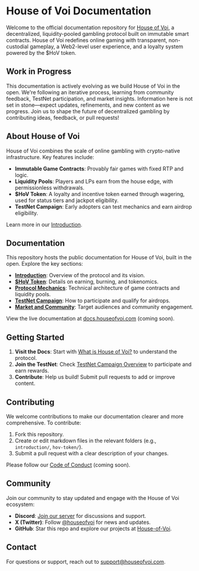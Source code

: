 # House of Voi Documentation

Welcome to the official documentation repository for [House of Voi](https://dashboard.houseofvoi.com), a decentralized, liquidity-pooled gambling protocol built on immutable smart contracts. House of Voi redefines online gaming with transparent, non-custodial gameplay, a Web2-level user experience, and a loyalty system powered by the $HoV token.

## Work in Progress

This documentation is actively evolving as we build House of Voi in the open. We're following an iterative process, learning from community feedback, TestNet participation, and market insights. Information here is not set in stone—expect updates, refinements, and new content as we progress. Join us to shape the future of decentralized gambling by contributing ideas, feedback, or pull requests!

## About House of Voi

House of Voi combines the scale of online gambling with crypto-native infrastructure. Key features include:

- **Immutable Game Contracts**: Provably fair games with fixed RTP and logic.
- **Liquidity Pools**: Players and LPs earn from the house edge, with permissionless withdrawals.
- **$HoV Token**: A loyalty and incentive token earned through wagering, used for status tiers and jackpot eligibility.
- **TestNet Campaign**: Early adopters can test mechanics and earn airdrop eligibility.

Learn more in our [Introduction](introduction/what-is-house-of-voi).

## Documentation

This repository hosts the public documentation for House of Voi, built in the open. Explore the key sections:

- **[Introduction](introduction/what-is-house-of-voi)**: Overview of the protocol and its vision.
- **[$HoV Token](hov-token-overview)**: Details on earning, burning, and tokenomics.
- **[Protocol Mechanics](protocol-mechanics/system-architecture)**: Technical architecture of game contracts and liquidity pools.
- **[TestNet Campaign](testnet-campaign-overview)**: How to participate and qualify for airdrops.
- **[Market and Community](market-and-community/target-segments)**: Target audiences and community engagement.

View the live documentation at [docs.houseofvoi.com](https://docs.houseofvoi.com) (coming soon).

## Getting Started

1. **Visit the Docs**: Start with [What is House of Voi?](introduction/what-is-house-of-voi) to understand the protocol.
2. **Join the TestNet**: Check [TestNet Campaign Overview](testnet-campaign-overview) to participate and earn rewards.
3. **Contribute**: Help us build! Submit pull requests to add or improve content.

## Contributing

We welcome contributions to make our documentation clearer and more comprehensive. To contribute:

1. Fork this repository.
2. Create or edit markdown files in the relevant folders (e.g., `introduction/`, `hov-token/`).
3. Submit a pull request with a clear description of your changes.

Please follow our [Code of Conduct](https://github.com/House-of-Voi/docs/blob/main/CODE_OF_CONDUCT.md) (coming soon).

## Community

Join our community to stay updated and engage with the House of Voi ecosystem:

- **Discord**: [Join our server](https://discord.gg/5UCx2G5qeR) for discussions and support.
- **X (Twitter)**: Follow [@houseofvoi](https://x.com/houseofvoi) for news and updates.
- **GitHub**: Star this repo and explore our projects at [House-of-Voi](https://github.com/House-of-Voi).

## Contact

For questions or support, reach out to [support@houseofvoi.com](mailto:support@houseofvoi.com).
